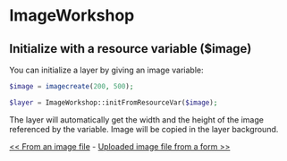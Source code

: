 # ImageWorkshop

## Initialize with a resource variable ($image)

You can initialize a layer by giving an image variable:

```php
$image = imagecreate(200, 500);

$layer = ImageWorkshop::initFromResourceVar($image);
```

The layer will automatically get the width and the height of the image referenced by the variable. Image will be copied in the layer background.

[<< From an image file](from-image-file.md) - [Uploaded image file from a form >>](uploaded-image.md)
